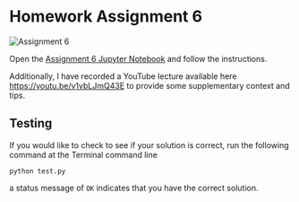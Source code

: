 # Homework Assignment 6

![Assignment 6](https://github.com/PGE323M/assignment6-solution/workflows/.github/workflows/main.yml/badge.svg)

Open the [Assignment 6 Jupyter Notebook](assignment6.ipynb) and follow the instructions.

Additionally, I have recorded a YouTube lecture available here https://youtu.be/v1vbLJmQ43E to provide some supplementary context and tips.

## Testing

If you would like to check to see if your solution is correct, run the following command at the Terminal command line

```
python test.py
```

a status message of `OK` indicates that you have the correct solution.
